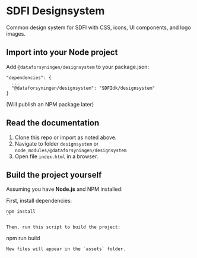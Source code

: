 # SDFI Designsystem

Common design system for SDFI with CSS, icons, UI components, and logo images.

## Import into your Node project

Add `@dataforsyningen/designsystem` to your package.json:
```
"dependencies": {
  ...
  "@dataforsyningen/designsystem": "SDFIdk/designsystem"
}
```
(Will publish an NPM package later)


## Read the documentation

1. Clone this repo or import as noted above.
2. Navigate to folder `designsystem` or `node_modules/@dataforsyningen/designsystem`
3. Open file `index.html` in a browser.


## Build the project yourself

Assuming you have **Node.js** and NPM installed:

First, install dependencies:
```
npm install
``

Then, run this script to build the project:
```
npm run build
```
New files will appear in the `assets` folder.
